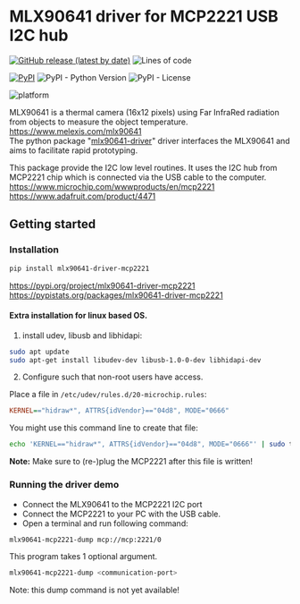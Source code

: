 # MLX90641 driver for MCP2221 USB I2C hub

[![GitHub release (latest by date)](https://img.shields.io/github/v/release/melexis-fir/mlx90641-driver-mcp2221-py?label=github-latest-release-tag)](https://github.com/melexis-fir/mlx90641-driver-mcp2221-py/releases) ![Lines of code](https://img.shields.io/tokei/lines/github/melexis-fir/mlx90641-driver-mcp2221-py)  

[![PyPI](https://img.shields.io/pypi/v/mlx90641-driver-mcp2221)](https://pypi.org/project/mlx90641-driver-mcp2221) ![PyPI - Python Version](https://img.shields.io/pypi/pyversions/mlx90641-driver-mcp2221) ![PyPI - License](https://img.shields.io/pypi/l/mlx90641-driver-mcp2221)  

![platform](https://img.shields.io/badge/platform-Win10%20PC%20%7C%20linux%20PC%20%7C%20rasberry%20pi%204%20%7C%20Jetson%20Nano%20%7C%20beagle%20bone-lightgrey)  

MLX90641 is a thermal camera (16x12 pixels) using Far InfraRed radiation from objects to measure the object temperature.  
https://www.melexis.com/mlx90641  
The python package "[mlx90641-driver](https://github.com/melexis-fir/mlx90641-driver-py)" driver interfaces the MLX90641 and aims to facilitate rapid prototyping.

This package provide the I2C low level routines.
It uses the I2C hub from MCP2221 chip which is connected via the USB cable to the computer.  
https://www.microchip.com/wwwproducts/en/mcp2221  
https://www.adafruit.com/product/4471  

## Getting started

### Installation


```bash
pip install mlx90641-driver-mcp2221
```

https://pypi.org/project/mlx90641-driver-mcp2221  
https://pypistats.org/packages/mlx90641-driver-mcp2221

#### Extra installation for linux based OS.

1. install udev, libusb and libhidapi:
```sh
sudo apt update
sudo apt-get install libudev-dev libusb-1.0-0-dev libhidapi-dev
```

2. Configure such that non-root users have access.

Place a file in `/etc/udev/rules.d/20-microchip.rules`:

```cfg
KERNEL=="hidraw*", ATTRS{idVendor}=="04d8", MODE="0666"
```

You might use this command line to create that file:
```sh
echo 'KERNEL=="hidraw*", ATTRS{idVendor}=="04d8", MODE="0666"' | sudo tee /etc/udev/rules.d/20-microchip.rules >/dev/null
```

__Note:__
Make sure to (re-)plug the MCP2221 after this file is written!


### Running the driver demo

* Connect the MLX90641 to the MCP2221 I2C port
* Connect the MCP2221 to your PC with the USB cable.  
* Open a terminal and run following command:  

```bash
mlx90641-mcp2221-dump mcp://mcp:2221/0
```

This program takes 1 optional argument.

```bash
mlx90641-mcp2221-dump <communication-port>
```

Note: this dump command is not yet available!

